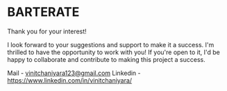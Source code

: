 # BARTERATE

Thank you for your interest! 
 
I look forward to your suggestions and support to make it a success.
I'm thrilled to have the opportunity to work with you! If you're open to it,
I'd be happy to collaborate and contribute to making this project a success.

Mail - vinitchaniyara123@gmail.com  Linkedin - https://www.linkedin.com/in/vinitchaniyara/
